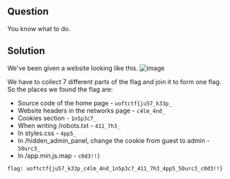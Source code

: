 ## Question
You know what to do.

## Solution
We've been given a website looking like this.
![image](https://github.com/user-attachments/assets/17326f86-1afb-47d2-ae8b-efd48e865c24)

We have to collect 7 different parts of the flag and join it to form one flag.
So the places we found the flag are:
* Source code of the home page -  `uoftctf{ju57_k33p_`
* Website headers in the networks page - `c4lm_4nd_`
* Cookies section - `1n5p3c7_`
* When writing /robots.txt - `411_7h3_`
* In styles.css - `4pp5_`
* In /hidden_admin_panel, change the cookie from guest to admin - `50urc3_`
* In /app.min.js.map - `c0d3!!}`

`flag: uoftctf{ju57_k33p_c4lm_4nd_1n5p3c7_411_7h3_4pp5_50urc3_c0d3!!}`
